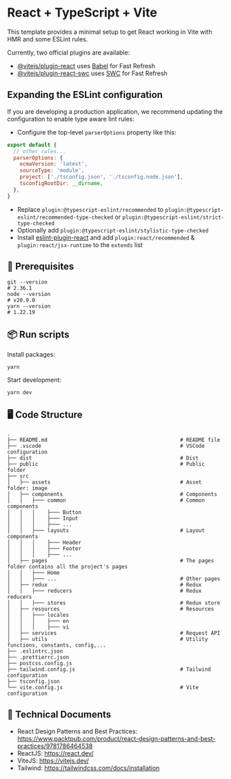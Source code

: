 # React + TypeScript + Vite

This template provides a minimal setup to get React working in Vite with HMR and some ESLint rules.

Currently, two official plugins are available:

- [@vitejs/plugin-react](https://github.com/vitejs/vite-plugin-react/blob/main/packages/plugin-react/README.md) uses [Babel](https://babeljs.io/) for Fast Refresh
- [@vitejs/plugin-react-swc](https://github.com/vitejs/vite-plugin-react-swc) uses [SWC](https://swc.rs/) for Fast Refresh

## Expanding the ESLint configuration

If you are developing a production application, we recommend updating the configuration to enable type aware lint rules:

- Configure the top-level `parserOptions` property like this:

```js
export default {
  // other rules...
  parserOptions: {
    ecmaVersion: 'latest',
    sourceType: 'module',
    project: ['./tsconfig.json', './tsconfig.node.json'],
    tsconfigRootDir: __dirname,
  },
}
```

- Replace `plugin:@typescript-eslint/recommended` to `plugin:@typescript-eslint/recommended-type-checked` or `plugin:@typescript-eslint/strict-type-checked`
- Optionally add `plugin:@typescript-eslint/stylistic-type-checked`
- Install [eslint-plugin-react](https://github.com/jsx-eslint/eslint-plugin-react) and add `plugin:react/recommended` & `plugin:react/jsx-runtime` to the `extends` list

## 🔨 Prerequisites

    git --version
    # 2.36.1
    node --version
    # v20.9.0
    yarn --version
    # 1.22.19

## 📦 Run scripts

Install packages:

    yarn

Start development:

    yarn dev

## 🖥 Code Structure

```shell
.
├── README.md                                           # README file
├── .vscode                                             # VSCode configuration
├── dist                                                # Dist
├── public                                              # Public folder
├── src
│   ├── assets                                          # Asset folder: image  
│   ├── components                                      # Components
│   │   ├─── common                                     # Common components
│   │   │    ├─── Button         
│   │   │    ├─── Input          
│   │   │    ├─── ...         
│   │   ├─── layouts                                    # Layout components
│   │   │    ├─── Header     
│   │   │    ├─── Footer
│   │   │    ├─── ...        
│   ├── pages                                           # The pages folder contains all the project's pages
│   │   ├─── Home
│   │   ├─── ...                                        # Other pages
│   ├── redux                                           # Redux
│   │   ├─── reducers                                   # Redux reducers 
│   │   ├─── stores                                     # Redux store     
│   ├── resources                                       # Resources  
│   │   ├─── locales    
│   │   │    ├─── en
│   │   │    ├─── vi    
│   ├── services                                        # Request API
│   ├── utils                                           # Utility functions, constants, config,...
├── .eslintrc.json              
├── .prettierrc.json
├── postcss.config.js   
├── tailwind.config.js                                  # Tailwind configuration
├── tsconfig.json
└── vite.config.js                                      # Vite configuration
```

## 📙 Technical Documents

- React Design Patterns and Best Practices: https://www.packtpub.com/product/react-design-patterns-and-best-practices/9781786464538
- ReactJS: https://react.dev/
- ViteJS: https://vitejs.dev/
- Tailwind: https://tailwindcss.com/docs/installation
